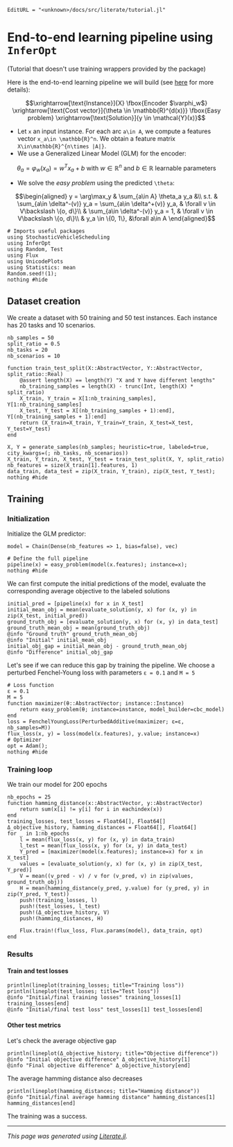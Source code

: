 ```@meta
EditURL = "<unknown>/docs/src/literate/tutorial.jl"
```

# End-to-end learning pipeline using `InferOpt`

(Tutorial that doesn't use training wrappers provided by the package)

Here is the end-to-end learning pipeline we will build (see [here](https://axelparmentier.github.io/InferOpt.jl/dev/math/#Structured-learning-pipeline) for more details):
```math
\xrightarrow[\text{Instance}]{X}
\fbox{Encoder $\varphi_w$}
\xrightarrow[\text{Cost vector}]{\theta \in \mathbb{R}^{d(x)}}
\fbox{Easy problem}
\xrightarrow[\text{Solution}]{y \in \mathcal{Y}(x)}
```

- Let ``x`` an input instance. For each arc ``a\in A``, we compute a features vector ``x_a\in \mathbb{R}^n``. We obtain a feature matrix ``X\in\mathbb{R}^{n\times |A|}``.
- We use a Generalized Linear Model (GLM) for the encoder:
```math
\theta_a = \varphi_w(x_a) = w^T x_a + b \text{ with } w\in \mathbb{R}^n \text{ and } b\in\mathbb{R} \text{ learnable parameters}
```
- We solve the *easy problem* using the predicted ``\theta``:
```math
\begin{aligned}
y = \arg\max_y & \sum_{a\in A} \theta_a y_a &\\
s.t. & \sum_{a\in \delta^-(v)} y_a = \sum_{a\in \delta^+(v)} y_a, & \forall v \in V\backslash \{o, d\}\\
& \sum_{a\in \delta^-(v)} y_a = 1, & \forall v \in V\backslash \{o, d\}\\
& y_a \in \{0, 1\}, &\forall a\in A
\end{aligned}
```

````@example tutorial
# Imports useful packages
using StochasticVehicleScheduling
using InferOpt
using Random, Test
using Flux
using UnicodePlots
using Statistics: mean
Random.seed!(1);
nothing #hide
````

## Dataset creation

We create a dataset with 50 training and 50 test instances.
Each instance has 20 tasks and 10 scenarios.

````@example tutorial
nb_samples = 50
split_ratio = 0.5
nb_tasks = 20
nb_scenarios = 10

function train_test_split(X::AbstractVector, Y::AbstractVector, split_ratio::Real)
    @assert length(X) == length(Y) "X and Y have different lengths"
    nb_training_samples = length(X) - trunc(Int, length(X) * split_ratio)
    X_train, Y_train = X[1:nb_training_samples], Y[1:nb_training_samples]
    X_test, Y_test = X[(nb_training_samples + 1):end], Y[(nb_training_samples + 1):end]
    return (X_train=X_train, Y_train=Y_train, X_test=X_test, Y_test=Y_test)
end

X, Y = generate_samples(nb_samples; heuristic=true, labeled=true, city_kwargs=(; nb_tasks, nb_scenarios))
X_train, Y_train, X_test, Y_test = train_test_split(X, Y, split_ratio)
nb_features = size(X_train[1].features, 1)
data_train, data_test = zip(X_train, Y_train), zip(X_test, Y_test);
nothing #hide
````

## Training

### Initialization

Initialize the GLM predictor:

````@example tutorial
model = Chain(Dense(nb_features => 1, bias=false), vec)
````

````@example tutorial
# Define the full pipeline
pipeline(x) = easy_problem(model(x.features); instance=x);
nothing #hide
````

We can first compute the initial predictions of the model,
evaluate the corresponding average objective to the labeled solutions

````@example tutorial
initial_pred = [pipeline(x) for x in X_test]
initial_mean_obj = mean(evaluate_solution(y, x) for (x, y) in zip(X_test, initial_pred))
ground_truth_obj = [evaluate_solution(y, x) for (x, y) in data_test]
ground_truth_mean_obj = mean(ground_truth_obj)
@info "Ground truth" ground_truth_mean_obj
@info "Initial" initial_mean_obj
initial_obj_gap = initial_mean_obj - ground_truth_mean_obj
@info "Difference" initial_obj_gap
````

Let's see if we can reduce this gap by training the pipeline.
We choose a perturbed Fenchel-Young loss with parameters ``ε = 0.1`` and ``M = 5``

````@example tutorial
# Loss function
ε = 0.1
M = 5
function maximizer(θ::AbstractVector; instance::Instance)
    return easy_problem(θ; instance=instance, model_builder=cbc_model)
end
loss = FenchelYoungLoss(PerturbedAdditive(maximizer; ε=ε, nb_samples=M))
flux_loss(x, y) = loss(model(x.features), y.value; instance=x)
# Optimizer
opt = Adam();
nothing #hide
````

### Training loop

We train our model for 200 epochs

````@example tutorial
nb_epochs = 25
function hamming_distance(x::AbstractVector, y::AbstractVector)
    return sum(x[i] != y[i] for i in eachindex(x))
end
training_losses, test_losses = Float64[], Float64[]
Δ_objective_history, hamming_distances = Float64[], Float64[]
for _ in 1:nb_epochs
    l = mean(flux_loss(x, y) for (x, y) in data_train)
    l_test = mean(flux_loss(x, y) for (x, y) in data_test)
    Y_pred = [maximizer(model(x.features); instance=x) for x in X_test]
    values = [evaluate_solution(y, x) for (x, y) in zip(X_test, Y_pred)]
    V = mean((v_pred - v) / v for (v_pred, v) in zip(values, ground_truth_obj))
    H = mean(hamming_distance(y_pred, y.value) for (y_pred, y) in zip(Y_pred, Y_test))
    push!(training_losses, l)
    push!(test_losses, l_test)
    push!(Δ_objective_history, V)
    push!(hamming_distances, H)

    Flux.train!(flux_loss, Flux.params(model), data_train, opt)
end
````

### Results

#### Train and test losses

````@example tutorial
println(lineplot(training_losses; title="Training loss"))
println(lineplot(test_losses; title="Test loss"))
@info "Initial/final training losses" training_losses[1] training_losses[end]
@info "Initial/final test loss" test_losses[1] test_losses[end]
````

#### Other test metrics
Let's check the average objective gap

````@example tutorial
println(lineplot(Δ_objective_history; title="Objective difference"))
@info "Initial objective difference" Δ_objective_history[1]
@info "Final objective difference" Δ_objective_history[end]
````

The average hamming distance also decreases

````@example tutorial
println(lineplot(hamming_distances; title="Hamming distance"))
@info "Initial/final average hamming distance" hamming_distances[1] hamming_distances[end]
````

The training was a success.

---

*This page was generated using [Literate.jl](https://github.com/fredrikekre/Literate.jl).*

